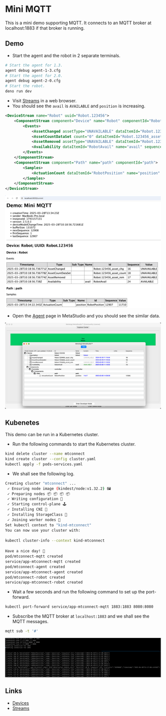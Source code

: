 # Mini MQTT

This is a mini demo supporting MQTT. It connects to an MQTT broker at localhost:1883 if that broker is running.

## Demo

- Start the agent and the robot in 2 separate terminals.

```sh
# Start the agent for 1.3.
agent debug agent-1-3.cfg
# Start the agent for 2.0.
agent debug agent-2-0.cfg
# Start the robot.
deno run dev
```

- Visit [Streams](http://localhost:8000/current) in a web browser.
- You should see the `avail` is `AVAILABLE` and `position` is increasing.

```xml
<DeviceStream name="Robot" uuid="Robot.123456">
    <ComponentStream component="Device" name="Robot" componentId="Robot.123456">
        <Events>
            <AssetChanged assetType="UNAVAILABLE" dataItemId="Robot.123456_asset_chg" sequence="16" timestamp="2025-03-24T07:55:12.390022Z">UNAVAILABLE</AssetChanged>
            <AssetCountDataSet count="0" dataItemId="Robot.123456_asset_count" sequence="18" timestamp="2025-03-24T07:55:12.390032Z">UNAVAILABLE</AssetCountDataSet>
            <AssetRemoved assetType="UNAVAILABLE" dataItemId="Robot.123456_asset_rem" sequence="17" timestamp="2025-03-24T07:55:12.390027Z">UNAVAILABLE</AssetRemoved>
            <Availability dataItemId="RobotAvail" name="avail" sequence="24" timestamp="2025-03-24T07:55:12.391Z">AVAILABLE</Availability>
        </Events>
    </ComponentStream>
    <ComponentStream component="Path" name="path" componentId="path">
        <Samples>
            <ActuationCount dataItemId="RobotPosition" name="position" sequence="121" timestamp="2025-03-24T07:56:40.488Z">88</ActuationCount>
        </Samples>
    </ComponentStream>
</DeviceStream>
```

![Streams](../docs/images/mini-mqtt-01.png)

- Open the [Agent](http://localhost:8000/) page in MetaStudio and you should see the similar data.

![Streams](../docs/images/mini-mqtt-02.png)

## Kubenetes

This demo can be run in a Kubernetes cluster.

- Run the following commands to start the Kubernetes cluster.

```sh
kind delete cluster --name mtconnect
kind create cluster --config cluster.yaml
kubectl apply -f pods-services.yaml
```

- We shall see the following log.

```sh
Creating cluster "mtconnect" ...
 ✓ Ensuring node image (kindest/node:v1.32.2) 🖼
 ✓ Preparing nodes 📦 📦 📦 📦  
 ✓ Writing configuration 📜 
 ✓ Starting control-plane 🕹️ 
 ✓ Installing CNI 🔌 
 ✓ Installing StorageClass 💾 
 ✓ Joining worker nodes 🚜 
Set kubectl context to "kind-mtconnect"
You can now use your cluster with:

kubectl cluster-info --context kind-mtconnect

Have a nice day! 👋
pod/mtconnect-mqtt created
service/app-mtconnect-mqtt created
pod/mtconnect-agent created
service/app-mtconnect-agent created
pod/mtconnect-robot created
service/app-mtconnect-robot created
```

- Wait a few seconds and run the following command to set up the port-forward.

```sh
kubectl port-forward service/app-mtconnect-mqtt 1883:1883 8080:8080
```

- Subscribe the MQTT broker at `localhost:1883` and we shall see the MQTT messages.

```sh
mqtt sub -t '#'
```

![Kubernetes](../docs/images/mini-mqtt-03.png)

## Links

- [Devices](http://localhost:8000/)
- [Streams](http://localhost:8000/current)
